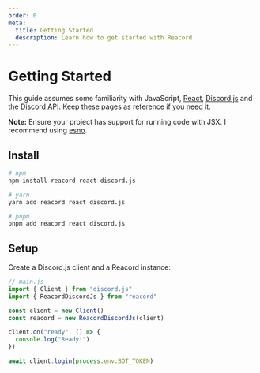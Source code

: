 ```yaml
---
order: 0
meta:
  title: Getting Started
  description: Learn how to get started with Reacord.
---
```


# Getting Started

This guide assumes some familiarity with JavaScript, [React](https://reactjs.org), [Discord.js](https://discord.js.org) and the [Discord API](https://discord.dev). Keep these pages as reference if you need it.

**Note:** Ensure your project has support for running code with JSX. I recommend using [esno](https://npm.im/esno).

## Install

```bash
# npm
npm install reacord react discord.js

# yarn
yarn add reacord react discord.js

# pnpm
pnpm add reacord react discord.js
```

## Setup

Create a Discord.js client and a Reacord instance:

```js
// main.js
import { Client } from "discord.js"
import { ReacordDiscordJs } from "reacord"

const client = new Client()
const reacord = new ReacordDiscordJs(client)

client.on("ready", () => {
  console.log("Ready!")
})

await client.login(process.env.BOT_TOKEN)
```

